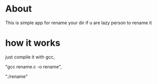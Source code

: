 # About
This is simple app for rename your dir if u are lazy person to rename it

# how it works
just compile it with gcc, 

"gcc rename.c -o rename",

"./rename"
